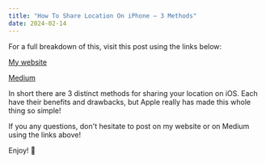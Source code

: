 ```yaml
---
title: "How To Share Location On iPhone — 3 Methods"
date: 2024-02-14
---
```


For a full breakdown of this, visit this post using the links below:

[My website](https://mharwood.uk/how-to-share-location-on-iphone-3-methods/)

[Medium](https://it-delinquent.medium.com/how-to-share-location-on-iphone-3-methods-10b7156b81a7)

In short there are 3 distinct methods for sharing your location on iOS. Each have their benefits and drawbacks, but Apple really has made this whole thing so simple!

If you any questions, don't hesitate to post on my website or on Medium using the links above!

Enjoy! 🎉
